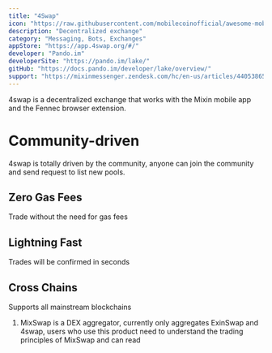 ```yaml
---
title: "4Swap"
icon: "https://raw.githubusercontent.com/mobilecoinofficial/awesome-mobilecoin/main/directory/0082_4Swap/logo.png"
description: "Decentralized exchange"
category: "Messaging, Bots, Exchanges"
appStore: "https://app.4swap.org/#/"
developer: "Pando.im"
developerSite: "https://pando.im/lake/"
gitHub: "https://docs.pando.im/developer/lake/overview/"
support: "https://mixinmessenger.zendesk.com/hc/en-us/articles/4405386593684-How-to-buy-MOB-and-other-cryptocurrencies-on-Mixin-Messenger-"
---
```

4swap is a decentralized exchange that works with the Mixin mobile app and the Fennec browser extension. 
 
# Community-driven
4swap is totally driven by the community, anyone can join the community and send request to list new pools.

## Zero Gas Fees
Trade without the need for gas fees

## Lightning Fast
Trades will be confirmed in seconds

## Cross Chains
Supports all mainstream blockchains

1. MixSwap is a DEX aggregator, currently only aggregates ExinSwap and 4swap, users who use this product need to understand the trading principles of MixSwap and can read 
